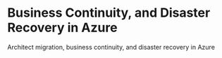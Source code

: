 # Business Continuity, and Disaster Recovery in Azure
Architect migration, business continuity, and disaster recovery in Azure
